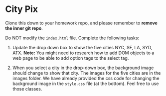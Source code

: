 # City Pix

Clone this down to your homework repo, and please remember to **remove the inner git repo**.

Do NOT modify the `index.html` file. Complete the following tasks:
1. Update the drop down box to show the five cities NYC, SF, LA, SYD, ATX. **Note:** You might need to research how to add DOM objects to a web page to be able to add option tags to the select tag.

2. When you select a city in the drop-down box, the background image should change to show that city. The images for the five cities are in the images folder. We have already provided the css code for changing the background image in the `style.css` file (at the bottom). Feel free to use those classes.
